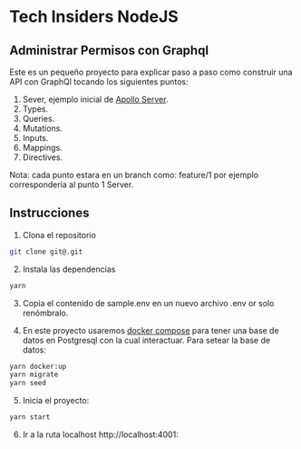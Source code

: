 # Tech Insiders NodeJS

## Administrar Permisos con Graphql

Este es un pequeño proyecto para explicar paso a paso como construir una API con GraphQl tocando los siguientes puntos:

1. Sever, ejemplo inicial de [Apollo Server](https://www.apollographql.com/docs/apollo-server/getting-started/).
2. Types.
3. Queries.
4. Mutations.
5. Inputs.
6. Mappings.
7. Directives.

Nota: cada punto estara en un branch como: feature/1 por ejemplo correspondería al punto 1 Server.

## Instrucciones

1. Clona el repositorio

```bash
git clone git@.git
```

2. Instala las dependencias

```bash
yarn
```

3. Copia el contenido de sample.env en un nuevo archivo .env or solo renómbralo.

4. En este proyecto usaremos [docker compose](https://docs.docker.com/compose/install/) para tener una base de datos en Postgresql con la cual interactuar. Para setear la base de datos:

```bash
yarn docker:up
yarn migrate
yarn seed
```

5. Inicia el proyecto:

```bash
yarn start
```

6. Ir a la ruta localhost http://localhost:4001:
